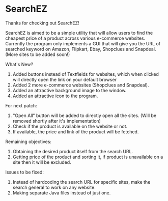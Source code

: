 # SearchEZ
Thanks for checking out SearchEZ!

SearchEZ is aimed to be a simple utility that will allow users to find the cheapest price of a product across various e-commerce websites.
Currently the program only implements a GUI that will give you the URL of searched keyword on Amazon, Flipkart, Ebay, Shopclues and Snapdeal. (More sites to be added soon!)

What's New?
1. Added buttons instead of Textfields for websites, which when clicked will directly open the link on your default browser
2. Added 2 more e-commerce websites (Shopclues and Snapdeal).
3. Added an attractive background image to the window.
4. Added an attractive icon to the program.

For next patch:
1. "Open All" button will be added to directly open all the sites. (Will be removed shortly after it's implementation)
2. Check if the product is available on the website or not.
3. If available, the price and link of the product will be fetched.

Remaining objectives:
1. Obtaining the desired product itself from the search URL.
2. Getting price of the product and sorting it, if product is unavailable on a site then it will be excluded.

Issues to be fixed:
1. Instead of hardcoding the search URL for specific sites, make the search general to work on any website.
2. Making separate Java files instead of just one.
